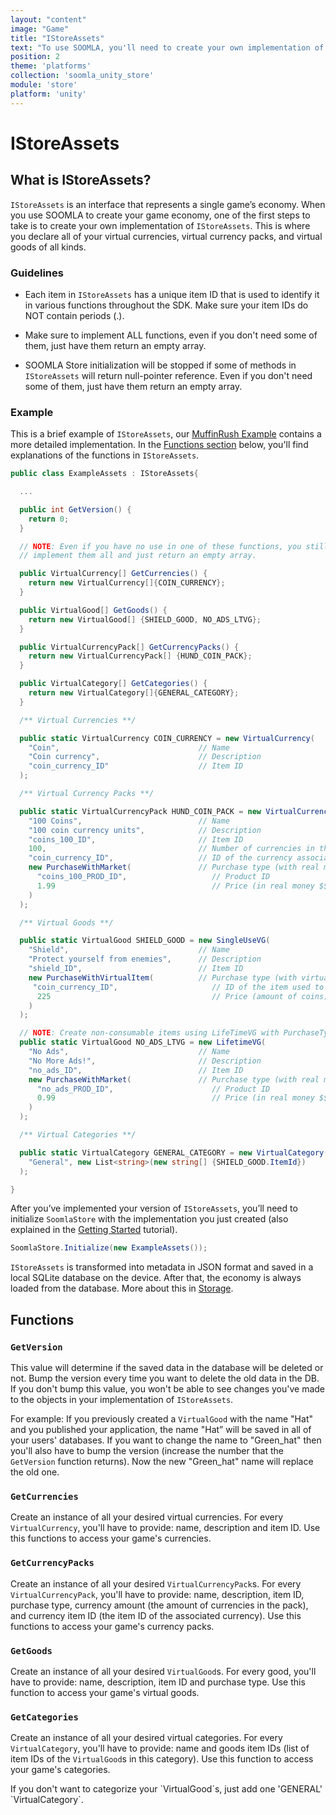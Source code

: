 ```yaml
---
layout: "content"
image: "Game"
title: "IStoreAssets"
text: "To use SOOMLA, you'll need to create your own implementation of IStoreAssets, an interface that represents your game’s economy."
position: 2
theme: 'platforms'
collection: 'soomla_unity_store'
module: 'store'
platform: 'unity'
---
```


# IStoreAssets

## What is IStoreAssets?

`IStoreAssets` is an interface that represents a single game’s economy. When you use SOOMLA to create your game economy, one of the first steps to take is to create your own implementation of `IStoreAssets`. This is where you declare all of your virtual currencies, virtual currency packs, and virtual goods of all kinds.

### Guidelines

- Each item in `IStoreAssets` has a unique item ID that is used to identify it in various functions throughout the SDK. Make sure your item IDs do NOT contain periods (.).

- Make sure to implement ALL functions, even if you don't need some of them, just have them return an empty array.

- SOOMLA Store initialization will be stopped if some of methods in `IStoreAssets` will return null-pointer reference. Even if you don't need some of them, just have them return an empty array.

### Example

This is a brief example of `IStoreAssets`, our [MuffinRush Example](https://github.com/soomla/unity3d-store/blob/master/Soomla/Assets/Examples/MuffinRush/MuffinRushAssets.cs) contains a more detailed implementation. In the [Functions section](#functions) below, you'll find explanations of the functions in `IStoreAssets`.

``` cs
public class ExampleAssets : IStoreAssets{

  ...

  public int GetVersion() {
    return 0;
  }

  // NOTE: Even if you have no use in one of these functions, you still need to
  // implement them all and just return an empty array.

  public VirtualCurrency[] GetCurrencies() {
    return new VirtualCurrency[]{COIN_CURRENCY};
  }

  public VirtualGood[] GetGoods() {
    return new VirtualGood[] {SHIELD_GOOD, NO_ADS_LTVG};
  }

  public VirtualCurrencyPack[] GetCurrencyPacks() {
    return new VirtualCurrencyPack[] {HUND_COIN_PACK};
  }

  public VirtualCategory[] GetCategories() {
    return new VirtualCategory[]{GENERAL_CATEGORY};
  }

  /** Virtual Currencies **/

  public static VirtualCurrency COIN_CURRENCY = new VirtualCurrency(
    "Coin",                               // Name
    "Coin currency",                      // Description
    "coin_currency_ID"                    // Item ID
  );

  /** Virtual Currency Packs **/

  public static VirtualCurrencyPack HUND_COIN_PACK = new VirtualCurrencyPack(
    "100 Coins",                          // Name
    "100 coin currency units",            // Description
    "coins_100_ID",                       // Item ID
    100,                                  // Number of currencies in the pack
    "coin_currency_ID",                   // ID of the currency associated with this pack
    new PurchaseWithMarket(               // Purchase type (with real money $$$)
      "coins_100_PROD_ID",                   // Product ID
      1.99                                   // Price (in real money $$$)
    )
  );

  /** Virtual Goods **/

  public static VirtualGood SHIELD_GOOD = new SingleUseVG(
    "Shield",                             // Name
    "Protect yourself from enemies",      // Description
    "shield_ID",                          // Item ID
    new PurchaseWithVirtualItem(          // Purchase type (with virtual currency)
     "coin_currency_ID",                     // ID of the item used to pay with
      225                                    // Price (amount of coins)
    )
  );

  // NOTE: Create non-consumable items using LifeTimeVG with PurchaseType of PurchaseWithMarket.
  public static VirtualGood NO_ADS_LTVG = new LifetimeVG(
    "No Ads",                             // Name
    "No More Ads!",                       // Description
    "no_ads_ID",                          // Item ID
    new PurchaseWithMarket(               // Purchase type (with real money $$$)
      "no_ads_PROD_ID",                      // Product ID
      0.99                                   // Price (in real money $$$)
    )
  );

  /** Virtual Categories **/

  public static VirtualCategory GENERAL_CATEGORY = new VirtualCategory(
    "General", new List<string>(new string[] {SHIELD_GOOD.ItemId})
  );

}
```

After you’ve implemented your version of `IStoreAssets`, you’ll need to initialize `SoomlaStore` with the implementation you just created (also explained in the [Getting Started](/unity/store/Store_GettingStarted) tutorial).

``` cs
SoomlaStore.Initialize(new ExampleAssets());
```

`IStoreAssets` is transformed into metadata in JSON format and saved in a local SQLite database on the device. After that, the economy is always loaded from the database. More about this in [Storage](/unity/store/Store_Storage).

## Functions

### `GetVersion`

This value will determine if the saved data in the database will be deleted or not. Bump the version every time you want to delete the old data in the DB. If you don't bump this value, you won't be able to see changes you've made to the objects in your implementation of `IStoreAssets`.

For example: If you previously created a `VirtualGood` with the name "Hat" and you published your application, the name "Hat” will be saved in all of your users' databases. If you want to change the name to "Green_hat" then you'll also have to bump the version (increase the number that the `GetVersion` function returns). Now the new "Green_hat" name will replace the old one.

### `GetCurrencies`

Create an instance of all your desired virtual currencies. For every `VirtualCurrency`, you'll have to provide: name, description and item ID. Use this functions to access your game's currencies.

### `GetCurrencyPacks`

Create an instance of all your desired `VirtualCurrencyPack`s. For every `VirtualCurrencyPack`, you'll have to provide: name, description, item ID, purchase type, currency amount (the amount of currencies in the pack), and currency item ID (the item ID of the associated currency). Use this functions to access your game's currency packs.

### `GetGoods`

Create an instance of all your desired `VirtualGood`s. For every good, you'll have to provide: name, description, item ID and purchase type. Use this function to access your game's virtual goods.

### `GetCategories`

Create an instance of all your desired virtual categories. For every `VirtualCategory`, you'll have to provide: name and goods item IDs (list of item IDs of the `VirtualGood`s in this category). Use this function to access your game's categories.

<div class="info-box">If you don't want to categorize your `VirtualGood`s, just add one 'GENERAL' `VirtualCategory`.</div>
